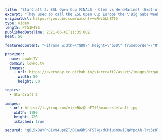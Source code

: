 ```yaml
---
title: "StarCraft 2: ESL Open Cup FINALS - Clem vs HeroMarine! (Best-of-5)"
excerpt: "They used to call the ESL Open Cup Europe the \"Big Gabe Weekly\" because HeroMarine won all of them. However Clem has recently been giving him a run for his money in StarCraft 2.  Support my work on Patreon: http://www.patreon.com/lowkotv Become a YouTube member: https://lowko.tv/join  My second channel:"
originalUrl: https://youtube.com/watch?v=eRWzQLhETf0
type: video
length: PT51M48S
publishedDateTime: 2021-06-01T11:35:00Z
heat: 50

featuredContent: "<iframe width=\"800\" height=\"500\" frameborder=\"0\" src=\"https://www.youtube.com/embed/eRWzQLhETf0\" allow=\"accelerometer; autoplay; encrypted-media; gyroscope; picture-in-picture\" allowfullscreen></iframe>"

provider:
  name: LowkoTV
  domain: lowko.tv
  images:
    - url: https://everyday-cc.github.io/starcraft2/assets/images/organizations/lowko.tv-50x50.jpg
      width: 50
      height: 50

topics:
  - StarCraft 2

images:
  - url: https://i.ytimg.com/vi/eRWzQLhETf0/maxresdefault.jpg
    width: 1280
    height: 720
    isCached: true

secured: "gBL5x8WYPnB1v94upHZT/BCaABhSnFSlkg/dCMiupm9wiJQWYpqAh+lvt3z8ljOk08lLMurA65gdkj5pKzwL3Fg8UfF4FbZznmML6OUXb+la4wdli22uK/Zd6bDrXNIfuLQgfU3O6P64kFKWC44uOEe+PH1t5DodsG6ic/bPKj5joiieVUVVX0JDAVr3BCbSktGhNAb9QE7DYH5swi9PAZC8vrwucS92cju/ZgHM2wyFczOPTv5bgik+Waeco3J3q4RVi3w02WJkak4VkkUfU0iwSMIkmhPA5IK8BKDqUakEZTzMswhWD7w16kbUQ9RlqWrOR0QtfLvVO8YcILUwwgtayuD0DB9JTVzSZyv0iMQa6QFu7nTm6teOoeFmqJzbIdbI0dX6PhMP4/4C7Y87RTrFqzDW7vS0DHLxk69cC+E=;h5fsbXC4DNJb/K8SdLntpw=="
---
```


